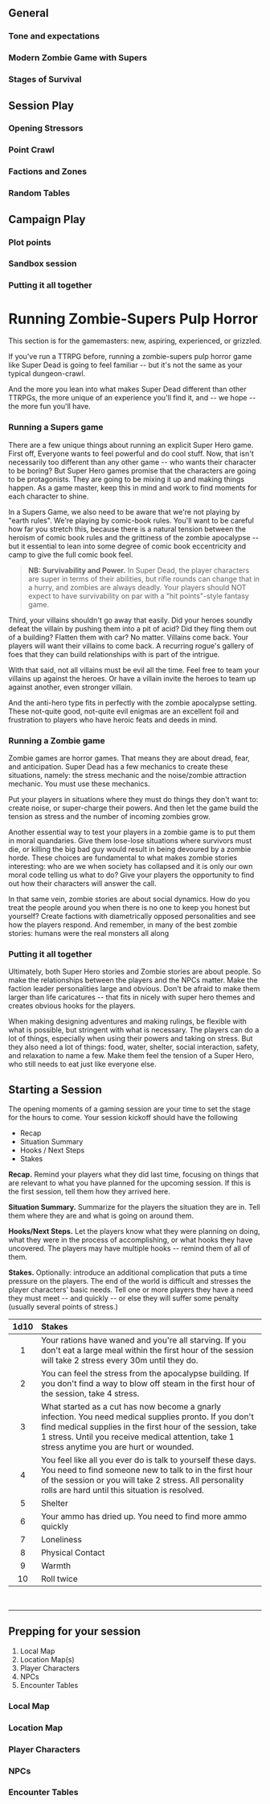 
## General
### Tone and expectations
### Modern Zombie Game with Supers
### Stages of Survival

## Session Play
### Opening Stressors
### Point Crawl
### Factions and Zones
### Random Tables

## Campaign Play
### Plot points
### Sandbox session
### Putting it all together



# Running Zombie-Supers Pulp Horror

This section is for the gamemasters: new, aspiring, experienced, or grizzled.

If you've run a TTRPG before, running a zombie-supers pulp horror game like Super Dead is going to feel familiar -- but it's not the same as your typical dungeon-crawl.

And the more you lean into what makes Super Dead different than other TTRPGs, the more unique of an experience you'll find it, and -- we hope -- the more fun you'll have.

### Running a Supers game
There are a few unique things about running an explicit Super Hero game. First off, Everyone wants to feel powerful and do cool stuff. Now, that isn't necessarily too different than any other game -- who wants their character to be boring? But Super Hero games promise that the characters are going to be protagonists. They are going to be mixing it up and making things happen. As a game master, keep this in mind and work to find moments for each character to shine.

In a Supers Game, we also need to be aware that we're not playing by "earth rules". We're playing by comic-book rules. You'll want to be careful how far you stretch this, because there is a natural tension between the heroism of comic book rules and the grittiness of the zombie apocalypse -- but it essential to lean into some degree of comic book eccentricity and camp to give the full comic book feel.

> **NB: Survivability and Power.** In Super Dead, the player characters are super in terms of their abilities, but rifle rounds can change that in a hurry, and zombies are always deadly. Your players should NOT expect to have survivability on par with a "hit points"-style fantasy game.

Third, your villains shouldn't go away that easily. Did your heroes soundly defeat the villain by pushing them into a pit of acid? Did they fling them out of a building? Flatten them with car? No matter. Villains come back. Your players will want their villains to come back. A recurring rogue's gallery of foes that they can build relationships with is part of the intrigue. 

With that said, not all villains must be evil all the time. Feel free to team your villains up against the heroes. Or have a villain invite the heroes to team up against another, even stronger villain. 

And the anti-hero type fits in perfectly with the zombie apocalypse setting. These not-quite good, not-quite evil enigmas are an excellent foil and frustration to players who have heroic feats and deeds in mind.

### Running a Zombie game
Zombie games are horror games. That means they are about dread, fear, and anticipation. Super Dead has a few mechanics to create these situations, namely: the stress mechanic and the noise/zombie attraction mechanic. You must use these mechanics.

Put your players in situations where they must do things they don't want to: create noise, or super-charge their powers. And then let the game build the tension as stress and the number of incoming zombies grow.

Another essential way to test your players in a zombie game is to put them in moral quandaries. Give them lose-lose situations where survivors must die, or killing the big bad guy would result in being devoured by a zombie horde. These choices are fundamental to what makes zombie stories interesting: who are we when society has collapsed and it is only our own moral code telling us what to do? Give your players the opportunity to find out how their characters will answer the call.

In that same vein, zombie stories are about social dynamics. How do you treat the people around you when there is no one to keep you honest but yourself? Create factions with diametrically opposed personalities and see how the players respond. And remember, in many of the best zombie stories: humans were the real monsters all along


### Putting it all together
Ultimately, both Super Hero stories and Zombie stories are about people. So make the relationships between the players and the NPCs matter. Make the faction leader personalities large and obvious. Don't be afraid to make them larger than life caricatures -- that fits in nicely with super hero themes and creates obvious hooks for the players.

When making designing adventures and making rulings, be flexible with what is possible, but stringent with what is necessary. The players can do a lot of things, especially when using their powers and taking on stress. But they also need a lot of things: food, water, shelter, social interaction, safety, and relaxation to name a few. Make them feel the tension of a Super Hero, who still needs to eat just like everyone else.

## Starting a Session

The opening moments of a gaming session are your time to set the stage for the hours to come. Your session kickoff should have the following

- Recap
- Situation Summary
- Hooks / Next Steps
- Stakes

**Recap.** Remind your players what they did last time, focusing on things that are relevant to what you have planned for the upcoming session. If this is the first session, tell them how they arrived here.

**Situation Summary.** Summarize for the players the situation they are in. Tell them where they are and what is going on around them.

**Hooks/Next Steps.** Let the players know what they were planning on doing, what they were in the process of accomplishing, or what hooks they have uncovered. The players may have multiple hooks -- remind them of all of them.

**Stakes.** Optionally: introduce an additional complication that puts a time pressure on the players. The end of the world is difficult and stresses the player characters' basic needs. Tell one or more players they have a need they must meet -- and quickly -- or else they will suffer some penalty (usually several points of stress.) 

| 1d10 | Stakes |
| :-: | :- | 
| 1 | Your rations have waned and you're all starving. If you don't eat a large meal within the first hour of the session will take 2 stress every 30m until they do.| 
| 2 | You can feel the stress from the apocalypse building. If you don't find a way to blow off steam in the first hour of the session, take 4 stress.| 
| 3 | What started as a cut has now become a gnarly infection. You need medical supplies pronto. If you don't find medical supplies in the first hour of the session, take 1 stress. Until you receive medical attention, take 1 stress anytime you are hurt or wounded. | 
| 4 | You feel like all you ever do is talk to yourself these days. You need to find someone new to talk to in the first hour of the session or you will take 2 stress. All personality rolls are hard until this situation is resolved.| 
| 5 | Shelter | 
| 6 | Your ammo has dried up. You need to find more ammo quickly | 
| 7 | Loneliness | 
| 8 | Physical Contact | 
| 9 | Warmth | 
| 10 | Roll twice | 

<br/>

-----
## Prepping for your session

1. Local Map
2. Location Map(s)
3. Player Characters
4. NPCs
5. Encounter Tables

### Local Map
### Location Map
### Player Characters
### NPCs
### Encounter Tables

<!-- ## Building Adventures 

- Assume 1-3 scenes per hour, depending on the size of your group
- For a four hour session, you play about 12 scenes
- You should plan 75-80% of the scenes you need
- So for a four hour game, you might plan between 3 and 8 scenes.

---
- Mix scenes between combat, puzzles and problem solving, and social encounters
- Combat encounters should be further divided between fighting humans, mutants, and zombies
---
- Adventures can take place at detailed locations
- Travel between those locations is a type of **exploration**
- To chain locations together, aim to place 2 to 4 clues in locations you know the players will visit -->
